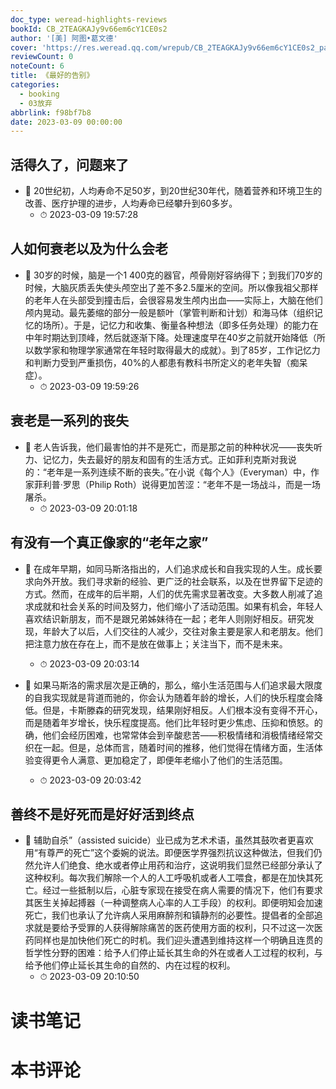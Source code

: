 ```yaml
---
doc_type: weread-highlights-reviews
bookId: CB_2TEAGKAJy9v66em6cY1CE0s2
author: '[美] 阿图•葛文德'
cover: 'https://res.weread.qq.com/wrepub/CB_2TEAGKAJy9v66em6cY1CE0s2_parsecover'
reviewCount: 0
noteCount: 6
title: 《最好的告别》
categories:
  - booking
  - 03放弃
abbrlink: f98bf7b8
date: 2023-03-09 00:00:00
---
```



## 活得久了，问题来了


- 📌 20世纪初，人均寿命不足50岁，到20世纪30年代，随着营养和环境卫生的改善、医疗护理的进步，人均寿命已经攀升到60多岁。 
    - ⏱ 2023-03-09 19:57:28 
## 人如何衰老以及为什么会老


- 📌 30岁的时候，脑是一个1 400克的器官，颅骨刚好容纳得下；到我们70岁的时候，大脑灰质丢失使头颅空出了差不多2.5厘米的空间。所以像我祖父那样的老年人在头部受到撞击后，会很容易发生颅内出血——实际上，大脑在他们颅内晃动。最先萎缩的部分一般是额叶（掌管判断和计划）和海马体（组织记忆的场所）。于是，记忆力和收集、衡量各种想法（即多任务处理）的能力在中年时期达到顶峰，然后就逐渐下降。处理速度早在40岁之前就开始降低（所以数学家和物理学家通常在年轻时取得最大的成就）。到了85岁，工作记忆力和判断力受到严重损伤，40%的人都患有教科书所定义的老年失智（痴呆症）。 
    - ⏱ 2023-03-09 19:59:26 
## 衰老是一系列的丧失


- 📌 老人告诉我，他们最害怕的并不是死亡，而是那之前的种种状况——丧失听力、记忆力，失去最好的朋友和固有的生活方式。正如菲利克斯对我说的：“老年是一系列连续不断的丧失。”在小说《每个人》（Everyman）中，作家菲利普·罗思（Philip Roth）说得更加苦涩：“老年不是一场战斗，而是一场屠杀。 
    - ⏱ 2023-03-09 20:01:18 
## 有没有一个真正像家的“老年之家”


- 📌 在成年早期，如同马斯洛指出的，人们追求成长和自我实现的人生。成长要求向外开放。我们寻求新的经验、更广泛的社会联系，以及在世界留下足迹的方式。然而，在成年的后半期，人们的优先需求显著改变。大多数人削减了追求成就和社会关系的时间及努力，他们缩小了活动范围。如果有机会，年轻人喜欢结识新朋友，而不是跟兄弟姊妹待在一起；老年人则刚好相反。研究发现，年龄大了以后，人们交往的人减少，交往对象主要是家人和老朋友。他们把注意力放在存在上，而不是放在做事上；关注当下，而不是未来。 
    - ⏱ 2023-03-09 20:03:14 

- 📌 如果马斯洛的需求层次是正确的，那么，缩小生活范围与人们追求最大限度的自我实现就是背道而驰的，你会认为随着年龄的增长，人们的快乐程度会降低。但是，卡斯滕森的研究发现，结果刚好相反。人们根本没有变得不开心，而是随着年岁增长，快乐程度提高。他们比年轻时更少焦虑、压抑和愤怒。的确，他们会经历困难，也常常体会到辛酸悲苦——积极情绪和消极情绪经常交织在一起。但是，总体而言，随着时间的推移，他们觉得在情绪方面，生活体验变得更令人满意、更加稳定了，即便年老缩小了他们的生活范围。 
    - ⏱ 2023-03-09 20:03:42 
## 善终不是好死而是好好活到终点


- 📌 辅助自杀”（assisted suicide）业已成为艺术术语，虽然其鼓吹者更喜欢用“有尊严的死亡”这个委婉的说法。即便医学界强烈抗议这种做法，但我们仍然允许人们绝食、绝水或者停止用药和治疗，这说明我们显然已经部分承认了这种权利。每次我们解除一个人的人工呼吸机或者人工喂食，都是在加快其死亡。经过一些抵制以后，心脏专家现在接受在病人需要的情况下，他们有要求其医生关掉起搏器（一种调整病人心率的人工手段）的权利。即便明知会加速死亡，我们也承认了允许病人采用麻醉剂和镇静剂的必要性。提倡者的全部追求就是要给予受罪的人获得解除痛苦的医药使用方面的权利，只不过这一次医药同样也是加快他们死亡的时机。我们迎头遭遇到维持这样一个明确且连贯的哲学性分野的困难：给予人们停止延长其生命的外在或者人工过程的权利，与给予他们停止延长其生命的自然的、内在过程的权利。 
    - ⏱ 2023-03-09 20:10:50 

# 读书笔记


# 本书评论
